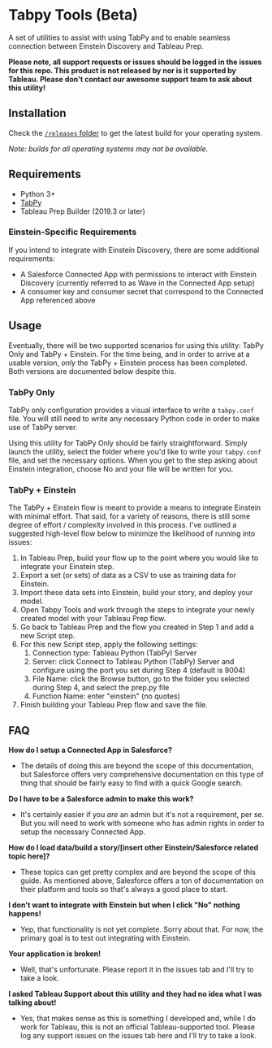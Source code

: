 # Tabpy Tools (Beta)

A set of utilities to assist with using TabPy and to enable seamless connection between Einstein Discovery and Tableau Prep.

**Please note, all support requests or issues should be logged in the issues for this repo. This product is not released by nor is it supported by Tableau. Please don't contact our awesome support team to ask about this utility!**

## Installation

Check the [`/releases` folder](releases/) to get the latest build for your operating system.

_Note: builds for all operating systems may not be available._

## Requirements

* Python 3+
* [TabPy](https://github.com/tableau/TabPy)
* Tableau Prep Builder (2019.3 or later)

### Einstein-Specific Requirements

If you intend to integrate with Einstein Discovery, there are some additional requirements:

* A Salesforce Connected App with permissions to interact with Einstein Discovery (currently referred to as Wave in the Connected App setup)
* A consumer key and consumer secret that correspond to the Connected App referenced above

## Usage

Eventually, there will be two supported scenarios for using this utility: TabPy Only and TabPy + Einstein. For the time being, and in order to arrive at a usable version, _only_ the TabPy + Einstein process has been completed. Both versions are documented below despite this.

### TabPy Only

TabPy only configuration provides a visual interface to write a `tabpy.conf` file. You will still need to write any necessary Python code in order to make use of TabPy server.

Using this utility for TabPy Only should be fairly straightforward. Simply launch the utility, select the folder where you'd like to write your `tabpy.conf` file, and set the necessary options. When you get to the step asking about Einstein integration, choose No and your file will be written for you.

### TabPy + Einstein

The TabPy + Einstein flow is meant to provide a means to integrate Einstein with minimal effort. That said, for a variety of reasons, there is still some degree of effort / complexity involved in this process. I've outlined a suggested high-level flow below to minimize the likelihood of running into issues:

1. In Tableau Prep, build your flow up to the point where you would like to integrate your Einstein step.
2. Export a set (or sets) of data as a CSV to use as training data for Einstein.
3. Import these data sets into Einstein, build your story, and deploy your model.
4. Open Tabpy Tools and work through the steps to integrate your newly created model with your Tableau Prep flow.
5. Go back to Tableau Prep and the flow you created in Step 1 and add a new Script step.
6. For this new Script step, apply the following settings:
   1. Connection type: Tableau Python (TabPy) Server
   2. Server: click Connect to Tableau Python (TabPy) Server and configure using the port you set during Step 4 (default is 9004)
   3. File Name: click the Browse button, go to the folder you selected during Step 4, and select the prep.py file
   4. Function Name: enter "einstein" (no quotes)
7. Finish building your Tableau Prep flow and save the file.

## FAQ

**How do I setup a Connected App in Salesforce?**
* The details of doing this are beyond the scope of this documentation, but Salesforce offers very comprehensive documentation on this type of thing that should be fairly easy to find with a quick Google search.

**Do I have to be a Salesforce admin to make this work?**
* It's certainly easier if you _are_ an admin but it's not a requirement, per se. But you will need to work with someone who has admin rights in order to setup the necessary Connected App.

**How do I load data/build a story/[insert other Einstein/Salesforce related topic here]?**
* These topics can get pretty complex and are beyond the scope of this guide. As mentioned above, Salesforce offers a ton of documentation on their platform and tools so that's always a good place to start.

**I don't want to integrate with Einstein but when I click "No" nothing happens!**
* Yep, that functionality is not yet complete. Sorry about that. For now, the primary goal is to test out integrating with Einstein.

**Your application is broken!**
* Well, that's unfortunate. Please report it in the issues tab and I'll try to take a look.

**I asked Tableau Support about this utility and they had no idea what I was talking about!**
* Yes, that makes sense as this is something I developed and, while I do work for Tableau, this is not an official Tableau-supported tool. Please log any support issues on the issues tab here and I'll try to take a look.